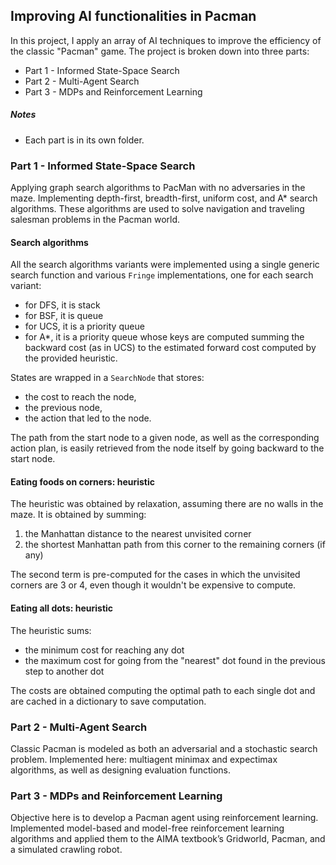 ## Improving AI functionalities in Pacman

In this project, I apply an array of AI techniques to improve the efficiency of the classic "Pacman" game. The project is broken down into three parts:

- Part 1 - Informed State-Space Search
- Part 2 - Multi-Agent Search
- Part 3 - MDPs and Reinforcement Learning 


##### Notes
- Each part is in its own folder. 



### Part 1 - Informed State-Space Search
Applying graph search algorithms to PacMan with no adversaries in the maze. Implementing depth-first, breadth-first, uniform cost, and A* search algorithms. These algorithms are used to solve navigation and traveling salesman problems in the Pacman world. 

#### Search algorithms
All the search algorithms variants were implemented using a single 
generic search function and various `Fringe` implementations, one for each
search variant: 
- for DFS, it is stack 
- for BSF, it is queue 
- for UCS, it is a priority queue 
- for A*, it is a priority queue whose keys are computed summing 
the backward cost (as in UCS) to the estimated forward cost computed
by the provided heuristic.

States are wrapped in a `SearchNode` that stores: 

- the cost to reach the node,
- the previous node, 
- the action that led to the node. 

The path from the start node to a given node, as well as the 
corresponding action plan, is easily retrieved from the node itself 
by going backward to the start node.


#### Eating foods on corners: heuristic
The heuristic was obtained by relaxation, assuming there are no walls in
the maze. It is obtained by summing:
1. the Manhattan distance to the nearest unvisited corner
2. the shortest Manhattan path from this corner to the remaining corners
(if any)

The second term is pre-computed for the cases in which the unvisited corners are 3 or 4, 
even though it wouldn't be expensive to compute.

#### Eating all dots: heuristic
The heuristic sums:
- the minimum cost for reaching any dot
- the maximum cost for going from the "nearest" dot found in the previous
step to another dot

The costs are obtained computing the optimal path to each single dot and
are cached in a dictionary to save computation.


### Part 2 - Multi-Agent Search
Classic Pacman is modeled as both an adversarial and a stochastic search problem. Implemented here:  multiagent minimax and expectimax algorithms, as well as designing evaluation functions.

### Part 3 - MDPs and Reinforcement Learning
Objective here is to develop a Pacman agent using reinforcement learning. Implemented model-based and model-free reinforcement learning algorithms and applied them to the AIMA textbook’s Gridworld, Pacman, and a simulated crawling robot. 
